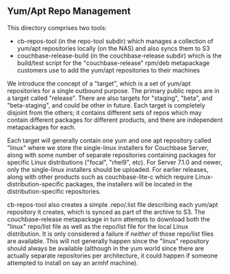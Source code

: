 Yum/Apt Repo Management
-----------------------

This directory comprises two tools:

 - cb-repos-tool (in the repo-tool subdir) which manages a collection of
   yum/apt repositories locally (on the NAS) and also syncs them to S3
 - couchbase-release-build (in the couchbase-release subdir) which is
   the build/test script for the "couchbase-release" rpm/deb metapackage
   customers use to add the yum/apt repositories to their machines

We introduce the concept of a "target", which is a set of yum/apt
repositories for a single outbound purpose. The primary public repos are
in a target called "release". There are also targets for "staging",
"beta", and "beta-staging", and could be other in future. Each target is
completely disjoint from the others; it contains different sets of repos
which may contain different packages for different products, and there
are independent metapackages for each.

Each target will generally contain one yum and one apt repository called
"linux" where we store the single-linux installers for Couchbase Server,
along with some number of separate repositories containing packages for
specific Linux distributions ("focal", "rhel9", etc). For Server 7.1.0
and newer, only the single-linux installers should be uploaded. For
earlier releases, along with other products such as couchbase-lite-c
which require Linux-distribution-specific packages, the installers will
be located in the distribution-specific repositories.

cb-repos-tool also creates a simple .repo/.list file describing each
yum/apt repository it creates, which is synced as part of the archive to
S3. The couchbase-release metapackage in turn attempts to download both
the "linux" repo/list file as well as the repo/list file for the local
Linux distribution. It is only considered a failure if *neither* of
those repo/list files are available. This will not generally happen
since the "linux" repository should always be available (although in the
yum world since there are actually separate repositories per
architecture, it could happen if someone attempted to install on say an
armhf machine).
